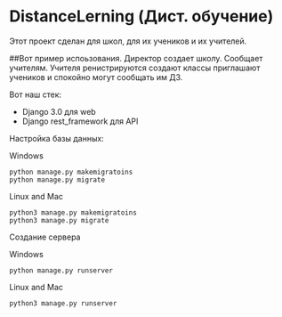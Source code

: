 # DistanceLerning (Дист. обучение)
Этот проект сделан для школ, для их учеников и их учителей.

##Вот пример испоьзования.
Директор создает школу. Сообщает учителям. Учителя ренистрируются создают классы приглашают учеников и спокойно могут сообщать им ДЗ.

Вот наш стек:
* Django 3.0 для web
* Django rest_framework для API


Настройка базы данных:

Windows
```
python manage.py makemigratoins
python manage.py migrate
```
Linux and Mac
```
python3 manage.py makemigratoins
python3 manage.py migrate
```

Создание сервера

Windows
```
python manage.py runserver
```
Linux and Mac
```
python3 manage.py runserver
```

